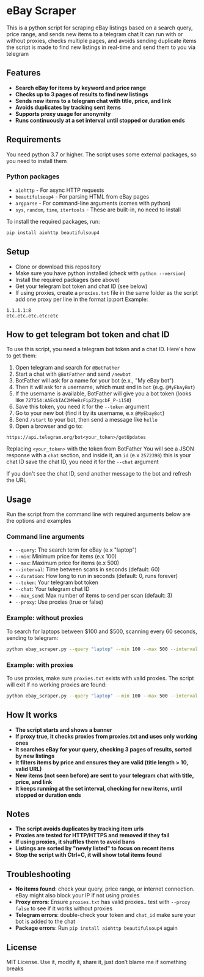 # eBay Scraper

This is a python script for scraping eBay listings based on a search query, price range, and sends new items to a telegram chat It can run with or without proxies, checks multiple pages, and avoids sending duplicate items the script is made to find new listings in real-time and send them to you via telegram

## Features

* **Search eBay for items by keyword and price range**
* **Checks up to 3 pages of results to find new listings**
* **Sends new items to a telegram chat with title, price, and link**
* **Avoids duplicates by tracking sent items**
* **Supports proxy usage for anonymity**
* **Runs continuously at a set interval until stopped or duration ends**

## Requirements

You need python 3.7 or higher. The script uses some external packages, so you need to install them

### Python packages

* `aiohttp` - For async HTTP requests
* `beautifulsoup4` - For parsing HTML from eBay pages
* `argparse` - For command-line arguments (comes with python)
* `sys`, `random`, `time`, `itertools` - These are built-in, no need to install

To install the required packages, run:

```bash
pip install aiohttp beautifulsoup4
```

## Setup

* Clone or download this repository
* Make sure you have python installed (check with `python --version`)
* Install the required packages (see above)
* Get your telegram bot token and chat ID (see below)
* If using proxies, create a `proxies.txt` file in the same folder as the script add one proxy per line in the format ip\:port Example:

```
1.1.1.1:8
etc.etc.etc.etc:etc
```

## How to get telegram bot token and chat ID

To use this script, you need a telegram bot token and a chat ID. Here's how to get them:

1. Open telegram and search for `@BotFather`
2. Start a chat with `@BotFather` and send `/newbot`
3. BotFather will ask for a name for your bot (e.x., "My eBay bot")
4. Then it will ask for a username, which must end in `bot` (e.g. `@MyEbayBot`)
5. If the username is available, BotFather will give you a bot token (looks like `727254:AAEcbIAC2M9eBzFipZ2ygcbF_P-i150`)
6. Save this token, you need it for the `--token` argument
7. Go to your new bot (find it by its username, e.x `@MyEbayBot`)
8. Send `/start` to your bot, then send a message like `hello`
9. Open a browser and go to:

```
https://api.telegram.org/bot<your_token>/getUpdates
```

Replacing `<your_token>` with the token from BotFather You will see a JSON response with a `chat` section, and inside it, an `id` (e.x `2572398`) this is your chat ID save the chat ID, you need it for the `--chat` argument

If you don't see the chat ID, send another message to the bot and refresh the URL

## Usage

Run the script from the command line with required arguments below are the options and examples

### Command line arguments

* `--query`: The search term for eBay (e.x "laptop")
* `--min`: Minimum price for items (e.x 100)
* `--max`: Maximum price for items (e.x 500)
* `--interval`: Time between scans in seconds (default: 60)
* `--duration`: How long to run in seconds (default: 0, runs forever)
* `--token`: Your telegram bot token
* `--chat`: Your telegram chat ID
* `--max_send`: Max number of items to send per scan (default: 3)
* `--proxy`: Use proxies (true or false)

### Example: without proxies

To search for laptops between \$100 and \$500, scanning every 60 seconds, sending to telegram:

```bash
python ebay_scraper.py --query "laptop" --min 100 --max 500 --interval 60 --duration 3600 --token "your_bot_token" --chat "your_chat_id" --max_send 3 --proxy false
```

### Example: with proxies

To use proxies, make sure `proxies.txt` exists with valid proxies. The script will exit if no working proxies are found:

```bash
python ebay_scraper.py --query "laptop" --min 100 --max 500 --interval 60 --duration 3600 --token "your_bot_token" --chat "your_chat_id" --max_send 3 --proxy true
```

## How It works

* **The script starts and shows a banner**
* **If proxy true, it checks proxies from proxies.txt and uses only working ones**
* **It searches eBay for your query, checking 3 pages of results, sorted by new listings**
* **It filters items by price and ensures they are valid (title length > 10, valid URL)**
* **New items (not seen before) are sent to your telegram chat with title, price, and link**
* **It keeps running at the set interval, checking for new items, until stopped or duration ends**

## Notes

* **The script avoids duplicates by tracking item urls**
* **Proxies are tested for HTTP/HTTPS and removed if they fail**
* **If using proxies, it shuffles them to avoid bans**
* **Listings are sorted by "newly listed" to focus on recent items**
* **Stop the script with Ctrl+C, it will show total items found**

## Troubleshooting

* **No items found**: check your query, price range, or internet connection. eBay might also block your IP if not using proxies
* **Proxy errors**: Ensure `proxies.txt` has valid proxies.. test with `--proxy false` to see if it works without proxies
* **Telegram errors**: double-check your token and `chat_id` make sure your bot is added to the chat
* **Package errors**: Run `pip install aiohttp beautifulsoup4` again

## License

MIT License. Use it, modify it, share it, just don’t blame me if something breaks
